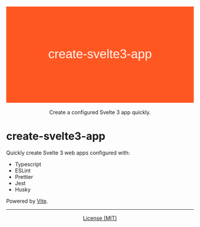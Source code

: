 ![banner](banner.png)

<p align="center">Create a configured Svelte 3 app quickly.</p>

# create-svelte3-app

Quickly create Svelte 3 web apps configured with:

-   Typescript
-   ESLint
-   Prettier
-   Jest
-   Husky

Powered by [Vite](https://vitejs.dev).

---

<div align="center">

[License (MIT)](https://github.com/IogaMaster/create-svelte3-app/blob/main/LICENSE)

</div>
